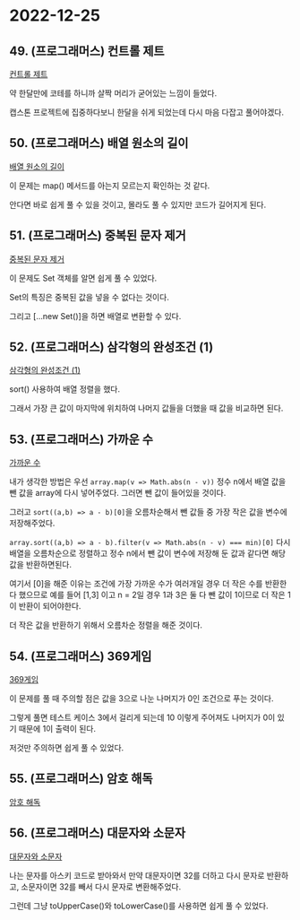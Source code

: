 # 2022-12-25

## 49. (프로그래머스) 컨트롤 제트

[컨트롤 제트](https://school.programmers.co.kr/learn/courses/30/lessons/120853)

약 한달만에 코테를 하니까 살짝 머리가 굳어있는 느낌이 들었다.

캡스톤 프로젝트에 집중하다보니 한달을 쉬게 되었는데 다시 마음 다잡고 풀어야겠다.

## 50. (프로그래머스) 배열 원소의 길이

[배열 원소의 길이](https://school.programmers.co.kr/learn/courses/30/lessons/120854)

이 문제는 map() 메서드를 아는지 모르는지 확인하는 것 같다.

안다면 바로 쉽게 풀 수 있을 것이고, 몰라도 풀 수 있지만 코드가 길어지게 된다.

## 51. (프로그래머스) 중복된 문자 제거

[중복된 문자 제거](https://school.programmers.co.kr/learn/courses/30/lessons/120888)

이 문제도 Set 객체를 알면 쉽게 풀 수 있었다.

Set의 특징은 중복된 값을 넣을 수 없다는 것이다.

그리고 [...new Set()]을 하면 배열로 변환할 수 있다.

## 52. (프로그래머스) 삼각형의 완성조건 (1)

[삼각형의 완성조건 (1)](https://school.programmers.co.kr/learn/courses/30/lessons/120889)

sort() 사용하여 배열 정렬을 했다.

그래서 가장 큰 값이 마지막에 위치하여 나머지 값들을 더했을 때 값을 비교하면 된다.

## 53. (프로그래머스) 가까운 수

[가까운 수](https://school.programmers.co.kr/learn/courses/30/lessons/120890)

내가 생각한 방법은 우선 `array.map(v => Math.abs(n - v))` 정수 n에서 배열 값을 뺀 값을 array에 다시 넣어주었다. 그러면 뺀 값이 들어있을 것이다.

그러고 `sort((a,b) => a - b)[0]`을 오름차순해서 뺀 값들 중 가장 작은 값을 변수에 저장해주었다.

`array.sort((a,b) => a - b).filter(v => Math.abs(n - v) === min)[0]` 다시 배열을 오름차순으로 정렬하고 정수 n에서 뺀 값이 변수에 저장해 둔 값과 같다면 해당 값을 반환하면된다.

여기서 [0]을 해준 이유는 조건에 가장 가까운 수가 여러개일 경우 더 작은 수를 반환한다 했으므로 예를 들어 [1,3] 이고 n = 2일 경우 1과 3은 둘 다 뺀 값이 1이므로 더 작은 1이 반환이 되어야한다.

더 작은 값을 반환하기 위해서 오름차순 정렬을 해준 것이다.

## 54. (프로그래머스) 369게임

[369게임](https://school.programmers.co.kr/learn/courses/30/lessons/120891)

이 문제를 풀 때 주의할 점은 값을 3으로 나눈 나머지가 0인 조건으로 푸는 것이다.

그렇게 풀면 테스트 케이스 3에서 걸리게 되는데 10 이렇게 주어져도 나머지가 0이 있기 때문에 1이 출력이 된다.

저것만 주의하면 쉽게 풀 수 있었다.

## 55. (프로그래머스) 암호 해독

[암호 해독](https://school.programmers.co.kr/learn/courses/30/lessons/120892)

## 56. (프로그래머스) 대문자와 소문자

[대문자와 소문자](https://school.programmers.co.kr/learn/courses/30/lessons/120893)

나는 문자를 아스키 코드로 받아와서 만약 대문자이면 32를 더하고 다시 문자로 반환하고, 소문자이면 32를 빼서 다시 문자로 변환해주었다.

그런데 그냥 toUpperCase()와 toLowerCase()를 사용하면 쉽게 풀 수 있었다.
